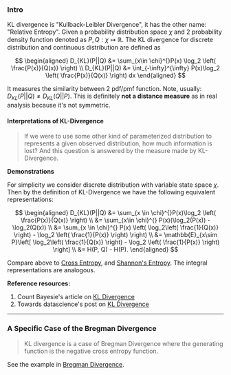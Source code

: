 
### **Intro**

KL divergence is "Kullback-Leibler Divergence", it has the other name: "Relative Entropy". 
Given a probability distribution space $\chi$ and 2 probability density function denoted as $P, Q : \chi \mapsto \mathbb R$. 
The KL divergence for discrete distribution and continuous distribution are defined as

$$
\begin{aligned}
    D_{KL}(P||Q) &= \sum_{x\in \chi}^{}P(x) \log_2 \left(
        \frac{P(x)}{Q(x)}
    \right)
    \\
    D_{KL}(P||Q) &= \int_{-\infty}^{\infty} 
    P(x)\log_2 \left(
        \frac{P(x)}{Q(x)}
    \right)
    dx
\end{aligned}
$$


It measures the similarity between 2 pdf/pmf function. 
Note, usually: $D_{KL}(P||Q)\ne D_{KL}(Q||P)$. 
This is definitely **not a distance measure** as in real analysis because it's not symmetric. 

#### **Interpretations of KL-Divergence** 

> If we were to use some other kind of parameterized distribution to represents a given observed distribution, how much information is lost? And this question is answered by the measure made by KL-Divergence. 

**Demonstrations**

For simplicity we consider discrete distribution with variable state space $\chi$. 
Then by the definition of KL-Divergence we have the following equivalent representations: 

$$
\begin{aligned}
    D_{KL}(P||Q) &= \sum_{x \in \chi}^{}P(x)\log_2 \left(
        \frac{P(x)}{Q(x)}
    \right) 
    \\
    &= 
    \sum_{x\in \chi}^{}
    P(x)(\log_2(P(x)) - \log_2(Q(x))
    \\
    &= 
    \sum_{x \in \chi}^{}
        P(x)
        \left(
            \log_2\left(
                \frac{1}{Q(x)}
            \right)
            - \log_2 \left(
                \frac{1}{P(x)}
            \right)
        \right)
    \\
    &= 
    \mathbb{E}_{x\sim P}\left[
            \log_2\left(
                \frac{1}{Q(x)}
            \right)
            -
            \log_2 \left(
                \frac{1}{P(x)}
            \right)
        \right]
    \\
    &= 
    H(P, Q) - H(P). 
\end{aligned}
$$

Compare above to [Cross Entropy](Cross%20Entropy.md), and [Shannon's Entropy](Shannon's%20Entropy.md). 
The integral representations are analogous. 

**Reference resources:**

1. Count Bayesie's article on [KL Divergence](https://www.countbayesie.com/blog/2017/5/9/kullback-leibler-divergence-explained)
2. Towards datascience's post on [KL Divergence](https://towardsdatascience.com/light-on-math-machine-learning-intuitive-guide-to-understanding-kl-divergence-2b382ca2b2a8)


---
### **A Specific Case of the Bregman Divergence**

> KL divergence is a case of Bregman Divergence where the generating function is the negative cross entropy function. 

See the example in [Bregman Divergence](Bregman%20Divergence.md). 

